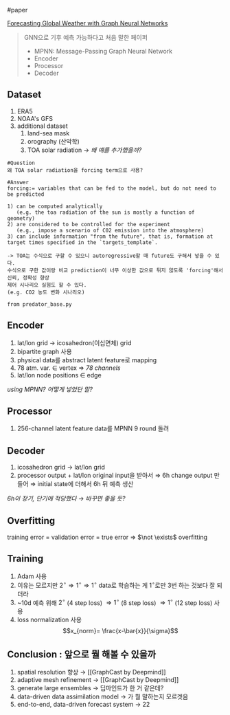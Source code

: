 #paper 

[Forecasting Global Weather with Graph Neural Networks](https://arxiv.org/abs/2202.07575)

> GNN으로 기후 예측 가능하다고 처음 말한 페이퍼
> - MPNN: Message-Passing Graph Neural Network
> - Encoder
> - Processor
> - Decoder

## **Dataset**
1) ERA5
2) NOAA's GFS
3) additional dataset
	1) land-sea mask
	2) orography (산악학)
	3) TOA solar radiation $\rightarrow$ *왜 얘를 추가했을까?*  
```ad-faq
#Question 
왜 TOA solar radiation을 forcing term으로 사용?

#Answer
forcing:= variables that can be fed to the model, but do not need to be predicted

1) can be computed analytically 
   (e.g. the toa radiation of the sun is mostly a function of geometry)
2) are considered to be controlled for the experiment 
   (e.g., impose a scenario of C02 emission into the atmosphere)
3) can include information "from the future", that is, formation at target times specified in the `targets_template`.

-> TOA는 수식으로 구할 수 있으니 autoregressive할 때 future도 구해서 넣을 수 있다.
수식으로 구한 값이랑 비교 prediction이 너무 이상한 값으로 튀지 않도록 'forcing'해서 신뢰, 정확성 향상
제어 시나리오 실험도 할 수 있다.
(e.g. CO2 농도 변화 시나리오)

from predator_base.py
```
	   
		
## **Encoder**
1) lat/lon grid $\rightarrow$ icosahedron(이십면체) grid
2) bipartite graph 사용
3) physical data를 abstract latent feature로 mapping
4) 78 atm. var. $\in$ vertex 
	$\Rightarrow$ *78 channels* 
5) lat/lon node positions $\in$ edge
	
*using MPNN? 어떻게 넣었단 말?*

## **Processor**
1) 256-channel latent feature data를 MPNN 9 round 돌려

## **Decoder**
1) icosahedron grid $\rightarrow$ lat/lon grid
2) processor output + lat/lon original input을 받아서
   $\Rightarrow$ 6h change output 만들어
   $\Rightarrow$ initial state에 더해서 6h 뒤 예측 생산

*6h이 장기, 단기에 적당했다 $\rightarrow$ 바꾸면 좋을 듯?*

## **Overfitting**
training error = validation error = true error
$\Rightarrow$ $\not \exists$ overfitting

## **Training**
1) Adam 사용
2) 이유는 모르지만 $2^\circ \Rightarrow 1^\circ \Rightarrow 1^\circ$ data로 학습하는 게 $1^\circ$로만 3번 하는 것보다 잘 되더라
3) ~10d 예측 위해 $2^\circ$ (4 step loss) $\Rightarrow 1^\circ$ (8 step loss) $\Rightarrow 1^\circ$ (12 step loss) 사용
4) loss normalization 사용 $$x_{norm}= \frac{x-\bar{x}}{\sigma}$$
## **Conclusion** : 앞으로 뭘 해볼 수 있을까
1) spatial resolution 향상 $\rightarrow$ [[GraphCast by Deepmind]]
2) adaptive mesh refinement  $\rightarrow$ [[GraphCast by Deepmind]]
3) generate large ensembles  $\rightarrow$ 딥마인드가 한 거 같은데?
4) data-driven data assimilation model $\rightarrow$ 가 뭘 말하는지 모르겟음
5) end-to-end, data-driven forecast system $\rightarrow$ 22